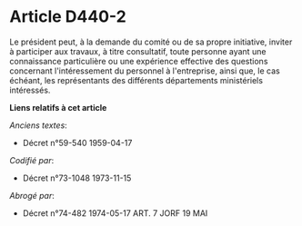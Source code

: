 # Article D440-2

Le président peut, à la demande du comité ou de sa propre initiative, inviter à participer aux travaux, à titre consultatif,
toute personne ayant une connaissance particulière ou une expérience effective des questions concernant l'intéressement du
personnel à l'entreprise, ainsi que, le cas échéant, les représentants des différents départements ministériels intéressés.

**Liens relatifs à cet article**

_Anciens textes_:

  - Décret n°59-540 1959-04-17

_Codifié par_:

  - Décret n°73-1048 1973-11-15

_Abrogé par_:

  - Décret n°74-482 1974-05-17 ART. 7 JORF 19 MAI
